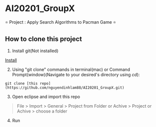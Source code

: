 # AI20201_GroupX
⭐ Project  : Apply Search Algorithms to Pacman Game ⭐

## How to clone this project

1. Install git(Not installed)

[Install](https://git-scm.com/book/en/v2/Getting-Started-Installing-Git)

2. Using "git clone" commands in terminal(mac) or Command Prompt(window)(Navigate to your desired's directory using *cd*):

```
git clone [this repo](https://github.com/nguyendinhlam88/AI20201_GroupX.git)
``` 
3. Open eclipse and import this repo

> File \> Import \> General \> Project from Folder or Achive \> Project or Achive \> choose a folder

4. Run

